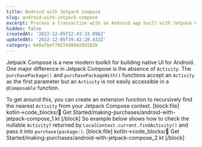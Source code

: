 ```yaml
---
title: Android with Jetpack Compose
slug: android-with-jetpack-compose
excerpt: Process a transaction with an Android app built with Jetpack Compose
hidden: false
createdAt: '2022-12-05T12:43:33.896Z'
updatedAt: '2022-12-05T19:42:28.432Z'
category: 640a7bef79274d00428d102b
---
```

Jetpack Compose is a new modern toolkit for building native UI for Android. One major difference in Jetpack Compose is the absence of `Activity`.  The `purchasePackage()` and `purchasePackageWith()` functions accept an `Activity` as the first parameter but an `Activity` is not easily accessible in a `@Composable` function.

To get around this, you can create an extension function to recursively find the nearest `Activity` from your Jetpack Compose context.
[block:file]
kotlin->code_blocks/🚀 Get Started/making-purchases/android-with-jetpack-compose_1.kt
[/block]
So example below shows how to check the nullable `Activity?` returned by `LocalContext.current.findActivity()` and pass it into `purchase(package:)`.
[block:file]
kotlin->code_blocks/🚀 Get Started/making-purchases/android-with-jetpack-compose_2.kt
[/block]